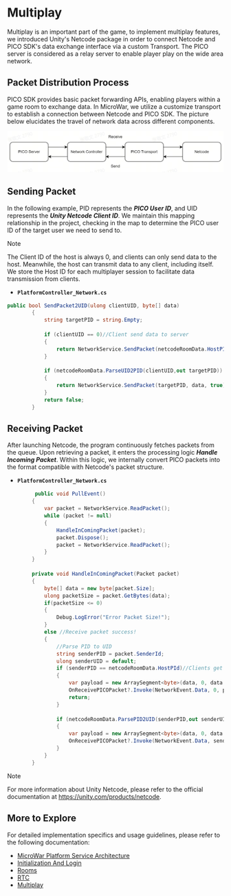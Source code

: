 # Multiplay
Multiplay is an important part of the game, to implement multiplay features, we introduced Unity's Netcode package in order to connect Netcode and PICO SDK's data exchange interface via a custom Transport. The PICO server is considered as a relay server to enable player play on the wide area network.
## Packet Distribution Process
PICO SDK provides basic packet forwarding APIs, enabling players within a game room to exchange data. In MicroWar, we utilize a customize transport to establish a connection between Netcode and PICO SDK. The picture below elucidates the travel of network data across different components.

![PacketProcess](https://github.com/picoxr/MicroWar/blob/0e9ef5d885c2913c3105061e906994929bfc2478/Documentation/Files/PacketProcess.jpg)
## Sending Packet

In the following example, PID represents the ***PICO User ID***, and UID represents the ***Unity Netcode Client ID***. We maintain this mapping relationship in the project, checking in the map to determine the PICO user ID of the target user we need to send to.
> [!NOTE]
> The Client ID of the host is always 0, and clients can only send data to the host. Meanwhile, the host can transmit data to any client, including itself. We store the Host ID for each multiplayer session to facilitate data transmission from clients.

- **`PlatformController_Network.cs`**<br>

```csharp
public bool SendPacket2UID(ulong clientUID, byte[] data)
        {
            string targetPID = string.Empty;

            if (clientUID == 0)//Client send data to server
            {
                return NetworkService.SendPacket(netcodeRoomData.HostPId, data, true);
            }

            if (netcodeRoomData.ParseUID2PID(clientUID,out targetPID)) // Server send data to clients
            {
                return NetworkService.SendPacket(targetPID, data, true);
            }
            return false;
        }
```
## Receiving Packet
After launching Netcode, the program continuously fetches packets from the queue. Upon retrieving a packet, it enters the processing logic ***Handle Incoming Packet***. Within this logic, we internally convert PICO packets into the format compatible with Netcode's packet structure.

- **`PlatformController_Network.cs`**<br>

```csharp
         public void PullEvent()
        {
            var packet = NetworkService.ReadPacket();
            while (packet != null)
            {
                HandleInComingPacket(packet);
                packet.Dispose();
                packet = NetworkService.ReadPacket();
            }
        }

        private void HandleInComingPacket(Packet packet)
        {
            byte[] data = new byte[packet.Size];
            ulong packetSize = packet.GetBytes(data);
            if(packetSize <= 0)
            {
                Debug.LogError("Error Packet Size!");
            }
            else //Receive packet success!
            {
                //Parse PID to UID
                string senderPID = packet.SenderId;
                ulong senderUID = default;
                if (senderPID == netcodeRoomData.HostPId)//Clients get packet, clients can only receive packet from server.
                {
                    var payload = new ArraySegment<byte>(data, 0, data.Length);
                    OnReceivePICOPacket?.Invoke(NetworkEvent.Data, 0, payload);
                    return;
                }

                if (netcodeRoomData.ParsePID2UID(senderPID,out senderUID )) //Server get packet
                {
                    var payload = new ArraySegment<byte>(data, 0, data.Length);
                    OnReceivePICOPacket?.Invoke(NetworkEvent.Data, senderUID, payload);
                }
            }
        }
```
> [!NOTE]
> For more information about Unity Netcode, please refer to the official documentation at https://unity.com/products/netcode.


## More to Explore

For detailed implementation specifics and usage guidelines, please refer to the following documentation:
- [MicroWar Platform Service Architecture](/Documentation/MicroWar%20Platform%20Service%20Architecture.md)
- [Initialization And Login](/Documentation/Initialization%20And%20Login.md)
- [Rooms](/Documentation/Rooms.md)
- [RTC](/Documentation/RTC%20(Real-Time%20Communication).md)
- [Multiplay](/Documentation/Multiplay.md)

